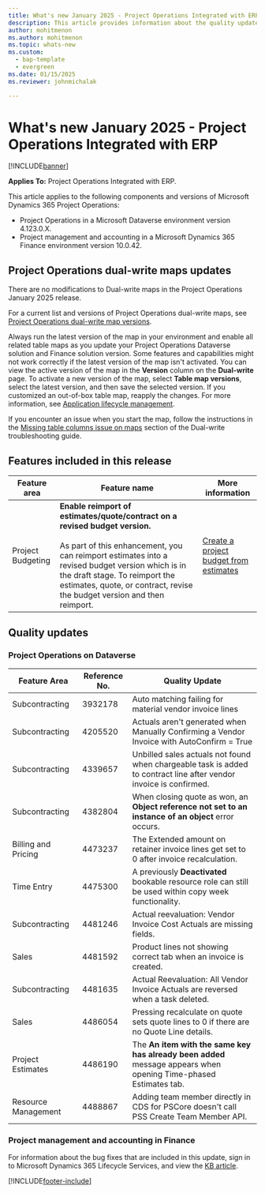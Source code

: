 ```yaml
---
title: What's new January 2025 - Project Operations Integrated with ERP
description: This article provides information about the quality updates that are available in the January 2025 release of Microsoft Dynamics 365 Project Operations Integrated with ERP.
author: mohitmenon
ms.author: mohitmenon
ms.topic: whats-new
ms.custom: 
  - bap-template
  - evergreen
ms.date: 01/15/2025
ms.reviewer: johnmichalak

---
```


# What's new January 2025 - Project Operations Integrated with ERP

[!INCLUDE[banner](../includes/banner.md)]

**Applies To:**  Project Operations Integrated with ERP.

This article applies to the following components and versions of Microsoft Dynamics 365 Project Operations:

- Project Operations in a Microsoft Dataverse environment version 4.123.0.X.
- Project management and accounting in a Microsoft Dynamics 365 Finance environment version 10.0.42.

## Project Operations dual-write maps updates

There are no modifications to Dual-write maps in the Project Operations January 2025 release.

For a current list and versions of Project Operations dual-write maps, see [Project Operations dual-write map versions](../environment/resource-dual-write-maps.md).

Always run the latest version of the map in your environment and enable all related table maps as you update your Project Operations Dataverse solution and Finance solution version. Some features and capabilities might not work correctly if the latest version of the map isn't activated. You can view the active version of the map in the **Version** column on the **Dual-write** page. To activate a new version of the map, select **Table map versions**, select the latest version, and then save the selected version. If you customized an out-of-box table map, reapply the changes. For more information, see [Application lifecycle management](/dynamics365/fin-ops-core/dev-itpro/data-entities/dual-write/app-lifecycle-management).

If you encounter an issue when you start the map, follow the instructions in the [Missing table columns issue on maps](/dynamics365/fin-ops-core/dev-itpro/data-entities/dual-write/dual-write-troubleshooting-finops-upgrades#missing-table-columns-issue-on-maps) section of the Dual-write troubleshooting guide.


## Features included in this release

| **Feature area** | **Feature name** | **More information** |
| --- | --- | --- |
| Project Budgeting |**Enable reimport of estimates/quote/contract on a revised budget version.** <br><br> As part of this enhancement, you can reimport estimates into a revised budget version which is in the draft stage. To reimport the estimates, quote, or contract, revise the budget version and then reimport.| [Create a project budget from estimates](../pro/budget/create-project-budget-from-estimates.md) |		

## Quality updates

### Project Operations on Dataverse

| **Feature Area** | **Reference No.** | **Quality Update** |
| --- | --- | --- |
|Subcontracting|	3932178|	Auto matching failing for material vendor invoice lines|
|Subcontracting|	4205520|	Actuals aren't generated when Manually Confirming a Vendor Invoice with AutoConfirm = True|
|Subcontracting|	4339657| Unbilled sales actuals not found when chargeable task is added to contract line after vendor invoice is confirmed.|
|Subcontracting|	4382804| When closing quote as won, an **Object reference not set to an instance of an object** error occurs.|
|Billing and Pricing|	4473237| The Extended amount on retainer invoice lines get set to 0 after invoice recalculation.|
|Time Entry|	4475300| A previously **Deactivated** bookable resource role can still be used within copy week functionality.|
|Subcontracting|	4481246| Actual reevaluation: Vendor Invoice Cost Actuals are missing fields.|
|Sales|	4481592| Product lines not showing correct tab when an invoice is created.|
|Subcontracting|	4481635| Actual Reevaluation: All Vendor Invoice Actuals are reversed when a task deleted.|
|Sales|	4486054| Pressing recalculate on quote sets quote lines to 0 if there are no Quote Line details.|
|Project Estimates|	4486190| The **An item with the same key has already been added** message appears when opening Time-phased Estimates tab.|
|Resource Management|	4488867| Adding team member directly in CDS for PSCore doesn't call PSS Create Team Member API.|

### Project management and accounting in Finance

For information about the bug fixes that are included in this update, sign in to Microsoft Dynamics 365 Lifecycle Services, and view the [KB article](https://fix.lcs.dynamics.com/Issue/Details?kb=0&bugId=971730&dbType=3&qc=10e8ad5ad029bad3a0c2faa0e2dfc5d699a64ad8bfd2d1af37a5a02bb5800efa).

[!INCLUDE[footer-include](../includes/footer-banner.md)]
